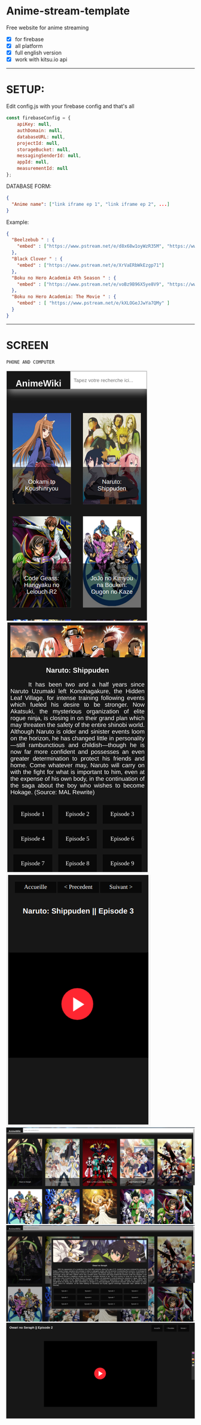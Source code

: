 # Anime-stream-template
Free website for anime streaming
- [x] for firebase
- [x] all platform
- [x] full english version
- [x] work with kitsu.io api
------------------------------
# SETUP:
Edit config.js with your firebase config and that's all
```js
const firebaseConfig = {
    apiKey: null,
    authDomain: null,
    databaseURL: null,
    projectId: null,
    storageBucket: null,
    messagingSenderId: null,
    appId: null,
    measurementId: null
};
```
DATABASE FORM:
```json
{
  "Anime name": ["link iframe ep 1", "link iframe ep 2", ...]
}
```
Example:
```json
{
  "Beelzebub " : {
    "embed" : ["https://www.pstream.net/e/d8x68w1oyWzR35M", "https://www.pstream.net/e/J3VgnkL0JVD8q2D", "https://www.pstream.net/e/27kD1B3AER3vq1K", "https://www.pstream.net/e/JXrgQX71Bdr5oyQ", "https://www.pstream.net/e/29ne1B3AEd3vGql", "https://www.pstream.net/e/GBVgYMDoeVEgqn2", "https://www.pstream.net/e/LreDoBoZBbZ2VBk", "https://www.pstream.net/e/ZjWg1B3AEm38KNp", "https://www.pstream.net/e/nd7g0YE1Zq2KWQj", "https://www.pstream.net/e/VN19xKgYK6XDxGP", "https://www.pstream.net/e/aPd80YEwP0PN4wx", "https://www.pstream.net/e/5OLxbGa25QK8rlM", "https://www.pstream.net/e/dVj8Ll7Yjj38qEm", "https://www.pstream.net/e/4g6xKy7a44aNlbW", "https://www.pstream.net/e/RD5KoBo4jjrvkGA", "https://www.pstream.net/e/Vv12A17NaaX27Y6", "https://www.pstream.net/e/Zl7emALJAEQeOa0", "https://www.pstream.net/e/lnZvOyR9yXQKNYX", "https://www.pstream.net/e/g2G8Ll7wlQ38mlv", "https://www.pstream.net/e/7WJ8mAoY00L80rX", "https://www.pstream.net/e/2dN8dn0MZr4Jb9n"]
  },
  "Black Clover " : {
    "embed" : ["https://www.pstream.net/e/XrVaERbWkEzgp71"]
  },
  "Boku no Hero Academia 4th Season " : {
    "embed" : ["https://www.pstream.net/e/voBz9B96X5ye8V9", "https://www.pstream.net/e/RaE47KgbKe14Y81", "https://www.pstream.net/e/w3Xyj5jeqwLzg5q", "https://www.pstream.net/e/ZMXOAbJk7dvEoeP", "https://www.pstream.net/e/90Yb1kp8ZA5EGPx", "https://www.pstream.net/e/l0OY6nO73AqYWRk", "https://embed.mystream.to/3ww8pk9mwuns", "https://embed.mystream.to/g71qdg0osjdy", "https://embed.mystream.to/vmmlo7u4tleb", "https://www.pstream.net/e/OawzbyZ4pyVYkjb", "https://www.pstream.net/e/lxGgv2dX7PkgM2N", "https://embed.mystream.to/rp3xe0a1wun8", "https://www.pstream.net/e/4eD29PJN7BrEYV8", "https://www.pstream.net/e/pzM6OVGlXNLDBAl", "https://www.pstream.net/e/NQJzZVZJR4yzm7b", "https://www.pstream.net/e/z4VrxXA9VpZBQD2", "https://www.pstream.net/e/DgWPaalM7PQ7NVv", "https://www.pstream.net/e/XOAdebQEJD2YMyP", "https://www.pstream.net/e/peRBLwLoBVVnWP4", "https://www.pstream.net/e/KgeMQ68dLG7pA0a", "https://www.pstream.net/e/zmRWg0gNZmjNQxy", "https://www.pstream.net/e/KzoqMApywx4ZvdX", "https://www.pstream.net/e/Xkg4qpk09rnd20X", "https://www.pstream.net/e/gGBYDkjB8wRr1o4", "https://www.pstream.net/e/zpy2M6q66JleM1P" ]
  },
  "Boku no Hero Academia: The Movie " : {
    "embed" : [ "https://www.pstream.net/e/kXLOGeJJwYa7QMy" ]
  }
}
```
--------------------
# SCREEN
```
PHONE AND COMPUTER
```
<img alt="mobile acceuille" src="./screen/Mobile/acceuille.png"/>
<img alt="mobile descrip" src="./screen/Mobile/descrip.png"/>
<img alt="mobile video" src="./screen/Mobile/video.png"/>
<img alt="PC acceuille" src="./screen/PC/accueille.png"/>
<img alt="PC description" src="./screen/PC/description.png"/>
<img alt="PC video" src="./screen/PC/video.png"/>

